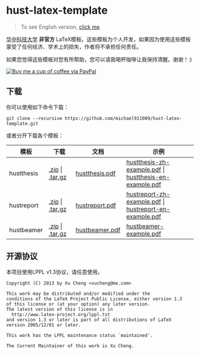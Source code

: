 hust-latex-template
===================

>   To see English version, [click me](https://github.com/michael911009/hust-latex-template/blob/master/README.md).

[华中科技大学](http://www.hust.edu.cn) **非官方** LaTeX模板。这些模板为个人开发，如果因为使用这些模板蒙受了任何经济、学术上的损失，作者将不承担任何责任。

如果您觉得这些模板对您有所帮助，您可以请我喝杯咖啡让我保持清醒。谢谢！:)

[![Buy me a cup of coffee via PayPal](https://www.paypalobjects.com/en_US/i/btn/btn_donate_LG.gif)](https://www.paypal.com/cgi-bin/webscr?cmd=_donations&business=xucheng@me.com&lc=US&item_name=Donate%20this%20project&item_number=hust-latex-template&no_note=0&currency_code=USD&bn=PP%2dDonationsBF%3abtn_donate_LG%2egif%3aNonHostedGuest)

## 下载

你可以使用如下命令下载：
```
git clone --recursive https://github.com/michael911009/hust-latex-template.git
```

或者分开下载各个模板：

| 模板   | 下载                                          | 文档                         | 示例                                      |
| ---------- | ------------------------------------------------- | -------------------------------- | -------------------------------------------- |
| hustthesis | [.zip][hustthesis-zip] &#124; [.tar.gz][hustthesis-tar] | [hustthesis.pdf][hustthesis-doc] | [hustthesis-zh-example.pdf][hustthesis-zh-example] &#124; [hustthesis-en-example.pdf][hustthesis-en-example] |
| hustreport | [.zip][hustreport-zip] &#124; [.tar.gz][hustreport-tar] | [hustreport.pdf][hustreport-doc] | [hustreport-zh-example.pdf][hustreport-zh-example] &#124; [hustreport-en-example.pdf][hustreport-en-example] |
| hustbeamer | [.zip][hustbeamer-zip] &#124; [.tar.gz][hustbeamer-tar] | [hustbeamer.pdf][hustbeamer-doc] | [hustbeamer-example.pdf][hustbeamer-example] |

 [hustthesis-zip]: https://github.com/michael911009/hustthesis/zipball/master
 [hustthesis-tar]: https://github.com/michael911009/hustthesis/tarball/master
 [hustreport-zip]: https://github.com/michael911009/hustreport/zipball/master
 [hustreport-tar]: https://github.com/michael911009/hustreport/tarball/master
 [hustbeamer-zip]: https://github.com/michael911009/hustbeamer/zipball/master
 [hustbeamer-tar]: https://github.com/michael911009/hustbeamer/tarball/master
 [hustthesis-doc]: https://raw.github.com/michael911009/hustthesis/master/hustthesis/hustthesis.pdf
 [hustreport-doc]: https://raw.github.com/michael911009/hustreport/master/hustreport/hustreport.pdf
 [hustbeamer-doc]: https://raw.github.com/michael911009/hustbeamer/master/hustbeamer/hustbeamer.pdf
 [hustthesis-zh-example]: https://raw.github.com/michael911009/hustthesis/master/hustthesis/hustthesis-zh-example.pdf
 [hustthesis-en-example]: https://raw.github.com/michael911009/hustthesis/master/hustthesis/hustthesis-en-example.pdf
 [hustreport-zh-example]: https://raw.github.com/michael911009/hustreport/master/hustreport/hustreport-zh-example.pdf
 [hustreport-en-example]: https://raw.github.com/michael911009/hustreport/master/hustreport/hustreport-en-example.pdf
 [hustbeamer-example]: https://raw.github.com/michael911009/hustbeamer/master/hustbeamer/hustbeamer-example.pdf

## 开源协议

本项目使用LPPL v1.3协议，请任意使用。
```
Copyright (C) 2013 by Xu Cheng <xucheng@me.com>

This work may be distributed and/or modified under the
conditions of the LaTeX Project Public License, either version 1.3
of this license or (at your option) any later version.
The latest version of this license is in
  http://www.latex-project.org/lppl.txt
and version 1.3 or later is part of all distributions of LaTeX
version 2005/12/01 or later.

This work has the LPPL maintenance status `maintained'.

The Current Maintainer of this work is Xu Cheng.
```